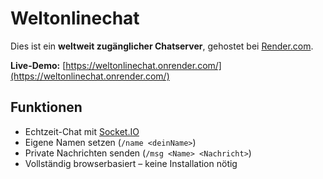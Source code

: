 # Weltonlinechat

Dies ist ein **weltweit zugänglicher Chatserver**, gehostet bei [Render.com](https://render.com).

**Live-Demo:** [https://weltonlinechat.onrender.com/](https://weltonlinechat.onrender.com/)

## Funktionen
- Echtzeit-Chat mit [Socket.IO](https://socket.io)
- Eigene Namen setzen (`/name <deinName>`)
- Private Nachrichten senden (`/msg <Name> <Nachricht>`)
- Vollständig browserbasiert – keine Installation nötig
